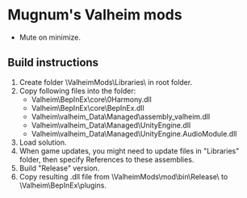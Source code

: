 # Mugnum's Valheim mods
- Mute on minimize.

## Build instructions
1. Create folder \ValheimMods\Libraries\ in root folder.
2. Copy following files into the folder:
   - Valheim\BepInEx\core\0Harmony.dll
   - Valheim\BepInEx\core\BepInEx.dll
   - Valheim\valheim_Data\Managed\assembly_valheim.dll
   - Valheim\valheim_Data\Managed\UnityEngine.dll
   - Valheim\valheim_Data\Managed\UnityEngine.AudioModule.dll
3. Load solution.
4. When game updates, you might need to update files in "Libraries" folder, then specify References to these assemblies.
5. Build "Release" version.
6. Copy resulting .dll file from \ValheimMods\mod\bin\Release\ to \Valheim\BepInEx\plugins\.
